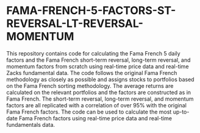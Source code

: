 # FAMA-FRENCH-5-FACTORS-ST-REVERSAL-LT-REVERSAL-MOMENTUM
This repository contains code for calculating the Fama French 5 daily factors and the Fama French short-term reversal, long-term reversal, and momentum factors from scratch using real-time price data and real-time Zacks fundamental data. 
The code follows the original Fama French methodology as closely as possible and assigns stocks to portfolios based on the Fama French sorting methodology. The average returns are calculated on the relevant portfolios and the factors are constructed as in Fama French. 
The short-term reversal, long-term reversal, and momentum factors are all replicated with a correlation of over 95% with the original Fama French factors.
The code can be used to calculate the most up-to-date Fama French factors using real-time price data and real-time fundamentals data.
